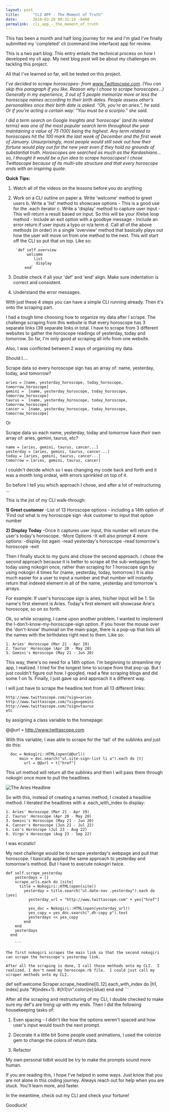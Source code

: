```yaml
---
layout: post
title:      "CLI APP - The Moment of Truth"
date:       2018-03-28 00:32:19 -0400
permalink:  cli_app_-_the_moment_of_truth
---
```


This has been a month and half long journey for me and I'm glad I've finally submitted my 'completed' cli (command line interface) app for review.
	 
This is a two part blog: This entry entails the technical process on how I developed my cli app. My next blog post will be about my challenges on tackling this project.

All that I've learned so far, will be tested on this project.  

*I’ve decided to scrape horoscopes- from www.Twittascope.com. 
(You can skip this paragraph if you like. Reason why I chose to scrape horoscopes...)
Generally in my experience, 3 out of 5 people memorize more or less the horoscope names according to their birth dates.  People assess other’s personalities once their birth date is asked. “Oh, you’re an aries.”, he said. Or if you're acting a certain way: “You must be a scorpio.” she said.*

*I did a term search on Google Insights and ‘horoscope’ (and its related terms) was one of the most popular search term throughout the year maintaining a value of 75 (100) being the highest.  Any term related to horoscopes hit the 100 mark the last week of December and the first week of January. Unsurprisingly, most people would still seek out how their fortune would play out for the new year even if they hold no grounds of substantial truth. Horoscopes are searched as much as the Kardashians... so, I thought it would be a fun idea to scrape horoscopes!  I chose Twittascope because of its multi-site structure and that every horoscope ends with an inspiring quote.*

**Quick Tips:**

1. Watch all of the videos on the lessons before you do anything

2. Work on a CLI outline on paper
    a. Write 'welcome' method to greet users
		b. Write a 'list' method to showcase options
		     - This is a good use for the .each iterator
		c. Write a 'display' method to capture user input
		     - This will return a result based on input. So this will be your if/else loop method
		     - Include an exit option with a goodbye message
		     - Include an error return if user inputs a typo or n/a term
    d. Call all of the above methods (in order) in a single 'overview' method that basically plays out how the          user will move on from one method to the next. This will start off the CLI so put that on top. Like so:
		
		`def self.overview
		     welcome
			  	list
				 display
			end`

3. Double check if all your 'def' and 'end' align. Make sure indentation is correct and consistent.
4. Understand the error messages. 

With just these 4 steps you can have a simple CLI running already. Then it's onto the scraping part.

I had a tough time choosing how to organize my data after I scrape. The challenge scraping from this website is that every horoscope has 3 separate links (39 separate links in total. I have to scrape from 3 different websites to gather the horoscope readings of yesterday, today and tomorrow.  So far, I'm only good at scraping all info from one website. 

Also, I was conflicted between 2 ways of organizing my data.

Should I....

Scrape data so every horoscope sign has an array of: name, yesterday, today, and tomorrow?

```
aries = [name, yesterday_horoscope, today_horoscope, tomorrow_horoscope]
gemini =  [name, yesterday_horoscope, today_horoscope, tomorrow_horoscope]
taurus =  [name, yesterday_horoscope, today_horoscope, tomorrow_horoscope]
cancer =  [name, yesterday_horoscope, today_horoscope, tomorrow_horoscope]
```

Or

Scrape data so each name, yesterday, today and tomorrow have *their* own array of: aries, gemini, taurus, etc?

```
name = [aries, gemini, taurus, cancer...]
yesterday = [aries, gemini, taurus, cancer...]
today = [aries, gemini, taurus, cancer...]
tomorrow = [aries, gemini, taurus, cancer]
```

I couldn't decide which so I was changing my code back and forth and it was a month long ordeal, with errors sprinkled on top of it.

So before I tell you which approach I chose, and after a lot of restructuring ...

This is the jist of my CLI walk-through:

**1) Greet customer**
     -List of 13 Horoscope options - including a 14th option of 'Find out what is my horoscope sign
		 -Ask customer to input that option number
		
**2) Display Today**
    -Once it captures user input, this number will return the user's today's horoscope.
		-More Options
		-It will also prompt 4 more options:
		  -display list again
			-read yesterday's horoscope
			-read tomorrow's horoscope
			-exit
			
Then I finally stuck to my guns and chose the second approach. I chose the second approach because it is better to scrape all the sub-webpages for today using nokogiri once, rather than scraping for 1 horoscope sign by using nokogiri 4 times for (name, yesterday, today, tomorrow.)  It is also much easier for a user to input a number and that number will instantly return that indexed element in all of the name, yesterday and tomorrow's arrays. 

For example: If user's horoscope sign is aries, his/her input will be 1. So name's first element is Aries. Today's first element will showcase Arie's horoscope, so on so forth.

Ok, so while scraping, I came upon another problem.  I wanted to implement the I-don't-know-my-horoscope-sign option.  If you hover the mouse over the 'don't-know' thumnail on the main-page, there is a pop-up that lists all the names with the birthdates right next to them. Like so:

```
1. Aries' Horoscope (Mar 21 - Apr 19)
2. Taurus' Horoscope (Apr 20 - May 20)
3. Gemini's Horoscope (May 21 - Jun 20)
```

This way, there's no need for a 14th option.  I'm beginning to streamline my app, I realized.  I tried for the longest time to scrape from that pop-up. But I just couldn't figure out how. I googled, read a few scraping blogs and did some 1 on 1s. Finally, I just gave up and approach it a different way.

I will just have to scrape the headline.text from all 13 different links:

```
http://www.twittascope.com/?sign=aries
http://www.twittascope.com/?sign=gemini
http://www.twittascope.com/?sign=taurus
etc
```

by assigning a class variable to the homepage:

@@url = http://www.twittascope.com

With this variable, I was able to scrape for the 'tail' of the sublinks and just do this:

```
  doc = Nokogiri::HTML(open(@@url))
      main = doc.search("ul.site-sign-list li a").each do |t|
        url = @@url + t["href"]
```

This url method will return all the sublinks and then I will pass them through nokogiri once more to pull the headlines.

![The Aries Headline](https://imgur.com/a/NHo4j)

So with this, instead of creating a names method, I created a headline method. I iterated the headlines with a .each_with_index to display:

```
1. Aries' Horoscope (Mar 21 - Apr 19)
2. Taurus' Horoscope (Apr 20 - May 20)
3. Gemini's Horoscope (May 21 - Jun 20)
4. Cancer's Horoscope (Jun 21 - Jul 22)
5. Leo's Horoscope (Jul 23 - Aug 22)
6. Virgo's Horoscope (Aug 23 - Sep 22)
```

I was ecstatic!

My next challenge would be to scrape yesterday's webpage and pull that horoscope.  I basically applied the same approach to yesterday and tomorrow's method.  But I have to execute nokogiri twice. 

```
def self.scrape_yesterday
    yesterdays = []
    scrape_urls.each do |site|
      title = Nokogiri::HTML(open(site))
        yesterday = title.search("ul.date-nav .yesterday").each do |yes|
          yesterday_url = "http://www.twittascope.com" + yes["href"]

          yes_doc = Nokogiri::HTML(open(yesterday_url))
          yes_copy = yes_doc.search(".dh-copy p").text
          yesterdays << yes_copy
        end
    end
    yesterdays
  end
	
	```
		
The first nokogiri scrapes the main link so that the second nokogiri can scrape the horoscope's yesterday link.

After all the scraping is done, I call those methods onto my CLI.  I realized, I don't need my horoscope.rb file.  I could just call my scraper methods onto my CLI.

```
def self.welcome
    Scraper.scrape_headline[0..12].each_with_index do |h1, index|
      puts "#{index+1}. #{h1}\n".colorize(:blue)
    end
  end
	```

After all the scraping and restructuring of my CLI, I double checked to make sure my def's are lining up with my ends.  Then I did the following housekeeping tasks of:

1) Even spacing -
    I didn't like how the options weren't spaced and how user's input would touch the next prompt.
	
2) Decorate it a little bit
    Some people used animations, I used the colorize gem to change the colors of return data.
		
3) Refactor

My own personal tidbit would be try to make the prompts sound more human.  

If you are reading this, I hope I've helped in some ways. Just know that you are not alone in this coding journey. Always reach out for help when you are stuck. You'll learn more, and faster.

In the meantime, check out my CLI and check your fortune!

Goodluck! 




